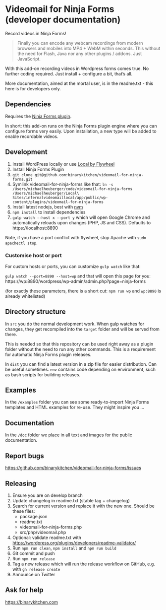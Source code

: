 # Videomail for Ninja Forms (developer documentation)

Record videos in Ninja Forms!

> Finally you can encode any webcam recordings from modern browsers and mobiles into MP4 + WebM within seconds. This without the need for Flash, Java nor any other plugins / addons. Just JavaScript.

With this add-on recording videos in Wordpress forms comes true. No further coding required. Just install + configure a bit, that’s all.

More documentation, aimed at the mortal user, is in the readme.txt - this here is for developers only.

## Dependencies

Requires the [Ninja Forms plugin](https://github.com/wpninjas/ninja-forms).

In short: this add-on runs on the Ninja Forms plugin engine where you can configure forms very easily. Upon installation, a new type will be added to enable recordable videos.

## Development

1. Install WordPress locally or use [Local by Flywheel](https://local.getflywheel.com/)
2. Install Ninja Forms Plugin
3. `git clone git@github.com:binarykitchen/videomail-for-ninja-forms.git`
4. Symlink videomail-for-ninja-forms like that: `ln -s /Users/michaelheuberger/code/videomail-for-ninja-forms /Users/michaelheuberger/Local\ Sites/infernalvideomaillocal/app/public/wp-content/plugins/videomail-for-ninja-forms`
5. Install latest nodejs, best with [nvm](https://github.com/creationix/nvm)
6. `npm install` to install dependencies
7. `gulp watch --host x --port y` which will open Google Chrome and automatically reloads upon changes (PHP, JS and CSS). Defaults to https://localhost:8890

Note, if you have a port conflict with flywheel, stop Apache with `sudo apachectl stop`.

### Customise host or port

For custom hosts or ports, you can customize `gulp watch` like that:

`gulp watch --port=8890 --host=wp` and that will open this page for you:
https://wp:8890/wordpress/wp-admin/admin.php?page=ninja-forms

(for exactly these parameters, there is a short cut: `npm run wp` and `wp:8890` is already whitelisted)

## Directory structure

In `src` you do the normal development work. When gulp watches for changes, they get recompiled into the `target` folder and will be served from there.

This is needed so that this repository can be used right away as a plugin folder without the need to run any other commands. This is a requirement for automatic Ninja Forms plugin releases.

In `dist` you can find a latest version in a zip file for easier distribution. Can be useful sometimes. `env` contains code depending on environment, such as bash scripts for building releases.

## Examples

In the `/examples` folder you can see some ready-to-import Ninja Forms templates and HTML examples for re-use. They might inspire you …

## Documentation

In the `/doc` folder we place in all text and images for the public documentation.

## Report bugs

https://github.com/binarykitchen/videomail-for-ninja-forms/issues

## Releasing

1. Ensure you are on develop branch
2. Update changelog in readme.txt (stable tag + changelog)
3. Search for current version and replace it with the new one. Should be these files:
   - package.json
   - readme.txt
   - videomail-for-ninja-forms.php
   - src/php/videomail.php
4. Optional: validate readme.txt with https://wordpress.org/plugins/developers/readme-validator/
5. Run `npm run clean`, `npm install` and `npm run build`
6. Git commit and push
7. Run `npm run release`
8. Tag a new release which will run the release workflow on GitHub, e.g. with `gh release create`
9. Announce on Twitter

## Ask for help

https://binarykitchen.com
